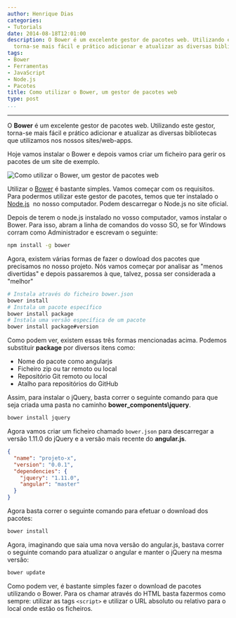 ```yaml
---
author: Henrique Dias
categories:
- Tutorials
date: 2014-08-18T12:01:00
description: O Bower é um excelente gestor de pacotes web. Utilizando este gestor,
  torna-se mais fácil e prático adicionar e atualizar as diversas bibliotecas utilizadas
tags:
- Bower
- Ferramentas
- JavaScript
- Node.js
- Pacotes
title: Como utilizar o Bower, um gestor de pacotes web
type: post
...
```

---

O **Bower** é um excelente gestor de pacotes web. Utilizando este gestor, torna-se mais fácil e prático adicionar e atualizar as diversas bibliotecas que utilizamos nos nossos sites/web-apps.

Hoje vamos instalar o Bower e depois vamos criar um ficheiro para gerir os pacotes de um site de exemplo.

![Como utilizar o Bower, um gestor de pacotes web](/images/bower.jpg)

Utilizar o [Bower](http://bower.io/) é bastante simples. Vamos começar com os requisitos. Para podermos utilizar este gestor de pacotes, temos que ter instalado o [Node.js](http://nodejs.org/)  no nosso computador. Podem descarregar o Node.js no site oficial.

Depois de terem o node.js instalado no vosso computador, vamos instalar o Bower. Para isso, abram a linha de comandos do vosso SO, se for Windows corram como Administrador e escrevam o seguinte:


```bash
npm install -g bower
```

Agora, existem várias formas de fazer o dowload dos pacotes que precisamos no nosso projeto. Nós vamos começar por analisar as "menos divertidas" e depois passaremos à que, talvez, possa ser considerada a "melhor"

```bash
# Instala através do ficheiro bower.json
bower install
# Instala um pacote específico
bower install package
# Instala uma versão específica de um pacote
bower install package#version
```

Como podem ver, existem essas três formas mencionadas acima. Podemos substituir **package** por diversos itens como:

  * Nome do pacote como angularjs
  * Ficheiro zip ou tar remoto ou local
  * Repositório Git remoto ou local
  * Atalho para repositórios do GitHub


Assim, para instalar o jQuery, basta correr o seguinte comando para que seja criada uma pasta no caminho **bower_components\jquery**.

```bash
bower install jquery
```

Agora vamos criar um ficheiro chamado ```bower.json``` para descarregar a versão 1.11.0 do jQuery e a versão mais recente do **angular.js**.

```json
{
  "name": "projeto-x",
  "version": "0.0.1",
  "dependencies": {
    "jquery": "1.11.0",
    "angular": "master"
  }
}
```

Agora basta correr o seguinte comando para efetuar o download dos pacotes:

```bash
bower install
```

Agora, imaginando que saia uma nova versão do angular.js, bastava correr o seguinte comando para atualizar o angular e manter o jQuery na mesma versão:

```bash
bower update
```

Como podem ver, é bastante simples fazer o download de pacotes utilizando o Bower. Para os chamar através do HTML basta fazermos como sempre: utilizar as tags ```<script>``` e utilizar o URL absoluto ou relativo para o local onde estão os ficheiros.
